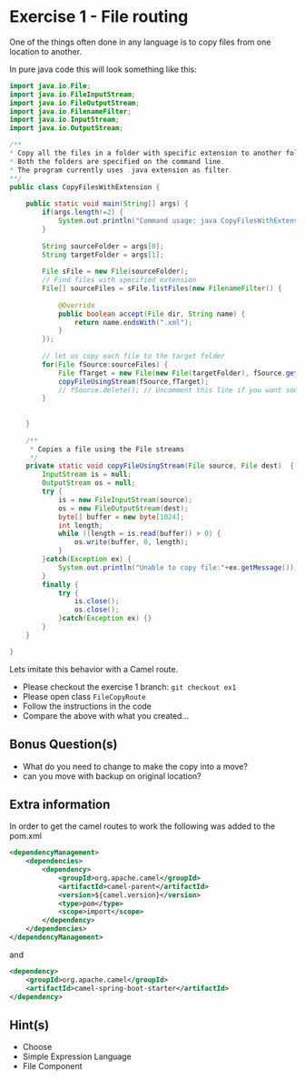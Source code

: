 # Exercise 1 - File routing

One of the things often done in any language is to copy files from one location to another.

In pure java code this will look something like this:

```java
import java.io.File;
import java.io.FileInputStream;
import java.io.FileOutputStream;
import java.io.FilenameFilter;
import java.io.InputStream;
import java.io.OutputStream;

/**
* Copy all the files in a folder with specific extension to another folder. 
* Both the folders are specified on the command line. 
* The program currently uses .java extension as filter.
**/
public class CopyFilesWithExtension {
	
	public static void main(String[] args) {
		if(args.length!=2) {
			System.out.println("Command usage: java CopyFilesWithExtension sourcedirectory targetdirectory");
		}
		
		String sourceFolder = args[0];
		String targetFolder = args[1];
		
		File sFile = new File(sourceFolder);
		// Find files with specified extension
		File[] sourceFiles = sFile.listFiles(new FilenameFilter() {
			
			@Override
			public boolean accept(File dir, String name) {
				return name.endsWith(".xml");
			}
		});
		
		// let us copy each file to the target folder
		for(File fSource:sourceFiles) {
			File fTarget = new File(new File(targetFolder), fSource.getName());
			copyFileUsingStream(fSource,fTarget);
			// fSource.delete(); // Uncomment this line if you want source file deleted
		}
		
		
	}
	
	/**
	 * Copies a file using the File streams
	 */
	private static void copyFileUsingStream(File source, File dest)  {
	    InputStream is = null;
	    OutputStream os = null;
	    try {
	        is = new FileInputStream(source);
	        os = new FileOutputStream(dest);
	        byte[] buffer = new byte[1024];
	        int length;
	        while ((length = is.read(buffer)) > 0) {
	            os.write(buffer, 0, length);
	        }
	    }catch(Exception ex) {
	    	System.out.println("Unable to copy file:"+ex.getMessage());
	    }	
	    finally {
	    	try {
	    		is.close();
	    		os.close();
	    	}catch(Exception ex) {}
	    }
	}

}
```

Lets imitate this behavior with a Camel route.

* Please checkout the exercise 1 branch: `git checkout ex1`
* Please open class `FileCopyRoute`
* Follow the instructions in the code
* Compare the above with what you created...

## Bonus Question(s)

* What do you need to change to make the copy into a move?
* can you move with backup on original location?


## Extra information

In order to get the camel routes to work the following was added to the pom.xml

```xml
<dependencyManagement>
    <dependencies>
        <dependency>
            <groupId>org.apache.camel</groupId>
            <artifactId>camel-parent</artifactId>
            <version>${camel.version}</version>
            <type>pom</type>
            <scope>import</scope>
        </dependency>
    </dependencies>
</dependencyManagement>
```

and

```xml
<dependency>
    <groupId>org.apache.camel</groupId>
    <artifactId>camel-spring-boot-starter</artifactId>
</dependency>
```

## Hint(s)

* Choose
* Simple Expression Language
* File Component 


